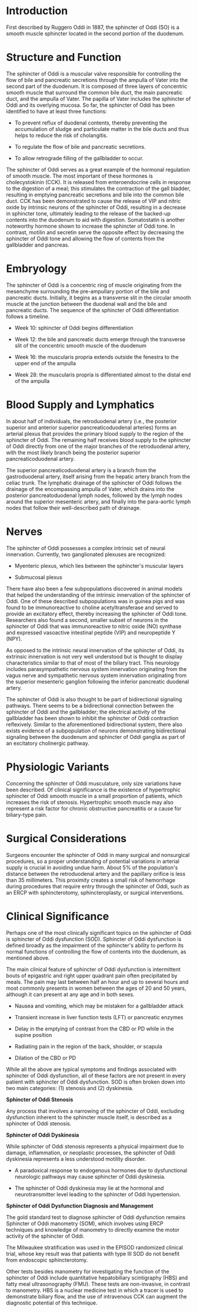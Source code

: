 # Introduction

First described by Ruggero Oddi in 1887, the sphincter of Oddi (SO) is a smooth muscle sphincter located in the second portion of the duodenum.

# Structure and Function

The sphincter of Oddi is a muscular valve responsible for controlling the flow of bile and pancreatic secretions through the ampulla of Vater into the second part of the duodenum. It is composed of three layers of concentric smooth muscle that surround the common bile duct, the main pancreatic duct, and the ampulla of Vater. The papilla of Vater includes the sphincter of Oddi and its overlying mucosa. So far, the sphincter of Oddi has been identified to have at least three functions:

- To prevent reflux of duodenal contents, thereby preventing the accumulation of sludge and particulate matter in the bile ducts and thus helps to reduce the risk of cholangitis.

- To regulate the flow of bile and pancreatic secretions.

- To allow retrograde filling of the gallbladder to occur.

The sphincter of Oddi serves as a great example of the hormonal regulation of smooth muscle. The most important of these hormones is cholecystokinin (CCK). It is released from enteroendocrine cells in response to the digestion of a meal; this stimulates the contraction of the gall bladder, resulting in emptying pancreatic secretions and bile into the common bile duct. CCK has been demonstrated to cause the release of VIP and nitric oxide by intrinsic neurons of the sphincter of Oddi, resulting in a decrease in sphincter tone, ultimately leading to the release of the backed-up contents into the duodenum to aid with digestion. Somatostatin is another noteworthy hormone shown to increase the sphincter of Oddi tone. In contrast, motilin and secretin serve the opposite effect by decreasing the sphincter of Oddi tone and allowing the flow of contents from the gallbladder and pancreas.

# Embryology

The sphincter of Oddi is a concentric ring of muscle originating from the mesenchyme surrounding the pre-ampullary portion of the bile and pancreatic ducts. Initially, it begins as a transverse slit in the circular smooth muscle at the junction between the duodenal wall and the bile and pancreatic ducts. The sequence of the sphincter of Oddi differentiation follows a timeline.

- Week 10: sphincter of Oddi begins differentiation

- Week 12: the bile and pancreatic ducts emerge through the transverse slit of the concentric smooth muscle of the duodenum

- Week 16: the muscularis propria extends outside the fenestra to the upper end of the ampulla

- Week 28: the muscularis propria is differentiated almost to the distal end of the ampulla

# Blood Supply and Lymphatics

In about half of individuals, the retroduodenal artery (i.e., the posterior superior and anterior superior pancreaticoduodenal arteries) forms an arterial plexus that provides the primary blood supply to the region of the sphincter of Oddi. The remaining half receives blood supply to the sphincter of Oddi directly from one of the major branches of the retroduodenal artery, with the most likely branch being the posterior superior pancreaticoduodenal artery.

The superior pancreaticoduodenal artery is a branch from the gastroduodenal artery, itself arising from the hepatic artery branch from the celiac trunk. The lymphatic drainage of the sphincter of Oddi follows the drainage of the encompassing ampulla of Vater, which drains into the posterior pancreatoduodenal lymph nodes, followed by the lymph nodes around the superior mesenteric artery, and finally into the para-aortic lymph nodes that follow their well-described path of drainage.

# Nerves

The sphincter of Oddi possesses a complex intrinsic set of neural innervation. Currently, two ganglionated plexuses are recognized:

- Myenteric plexus, which lies between the sphincter's muscular layers

- Submucosal plexus

There have also been a few subpopulations discovered in animal models that helped the understanding of the intrinsic innervation of the sphincter of Oddi. One of these described subpopulations was in guinea pigs and was found to be immunoreactive to choline acetyltransferase and served to provide an excitatory effect, thereby increasing the sphincter of Oddi tone. Researchers also found a second, smaller subset of neurons in the sphincter of Oddi that was immunoreactive to nitric oxide (NO) synthase and expressed vasoactive intestinal peptide (VIP) and neuropeptide Y (NPY).

As opposed to the intrinsic neural innervation of the sphincter of Oddi, its extrinsic innervation is not very well understood but is thought to display characteristics similar to that of most of the biliary tract. This neurology includes parasympathetic nervous system innervation originating from the vagus nerve and sympathetic nervous system innervation originating from the superior mesenteric ganglion following the inferior pancreatic duodenal artery.

The sphincter of Oddi is also thought to be part of bidirectional signaling pathways. There seems to be a bidirectional connection between the sphincter of Oddi and the gallbladder; the electrical activity of the gallbladder has been shown to inhibit the sphincter of Oddi contraction reflexively. Similar to the aforementioned bidirectional system, there also exists evidence of a subpopulation of neurons demonstrating bidirectional signaling between the duodenum and sphincter of Oddi ganglia as part of an excitatory cholinergic pathway.

# Physiologic Variants

Concerning the sphincter of Oddi musculature, only size variations have been described. Of clinical significance is the existence of hypertrophic sphincter of Oddi smooth muscle in a small proportion of patients, which increases the risk of stenosis. Hypertrophic smooth muscle may also represent a risk factor for chronic obstructive pancreatitis or a cause for biliary-type pain.

# Surgical Considerations

Surgeons encounter the sphincter of Oddi in many surgical and nonsurgical procedures, so a proper understanding of potential variations in arterial supply is crucial in avoiding undue harm. About 5% of the population's distance between the retroduodenal artery and the papillary orifice is less than 35 millimeters. This proximity creates a small risk of hemorrhage during procedures that require entry through the sphincter of Oddi, such as an ERCP with sphincterotomy, sphincteroplasty, or surgical interventions.

# Clinical Significance

Perhaps one of the most clinically significant topics on the sphincter of Oddi is sphincter of Oddi dysfunction (SOD). Sphincter of Oddi dysfunction is defined broadly as the impairment of the sphincter's ability to perform its normal functions of controlling the flow of contents into the duodenum, as mentioned above.

The main clinical feature of sphincter of Oddi dysfunction is intermittent bouts of epigastric and right upper quadrant pain often precipitated by meals. The pain may last between half an hour and up to several hours and most commonly presents in women between the ages of 20 and 50 years, although it can present at any age and in both sexes.

- Nausea and vomiting, which may be mistaken for a gallbladder attack

- Transient increase in liver function tests (LFT) or pancreatic enzymes

- Delay in the emptying of contrast from the CBD or PD while in the supine position

- Radiating pain in the region of the back, shoulder, or scapula

- Dilation of the CBD or PD

While all the above are typical symptoms and findings associated with sphincter of Oddi dysfunction, all of these factors are not present in every patient with sphincter of Oddi dysfunction. SOD is often broken down into two main categories: (1) stenosis and (2) dyskinesia.

**Sphincter of Oddi Stenosis**

Any process that involves a narrowing of the sphincter of Oddi, excluding dysfunction inherent to the sphincter muscle itself, is described as a sphincter of Oddi stenosis.

**Sphincter of Oddi Dyskinesia**

While sphincter of Oddi stenosis represents a physical impairment due to damage, inflammation, or neoplastic processes, the sphincter of Oddi dyskinesia represents a less understood motility disorder.

- A paradoxical response to endogenous hormones due to dysfunctional neurologic pathways may cause sphincter of Oddi dyskinesia.

- The sphincter of Oddi dyskinesia may lie at the hormonal and neurotransmitter level leading to the sphincter of Oddi hypertension.

**Sphincter of Oddi Dysfunction Diagnosis and Management**

The gold standard test to diagnose sphincter of Oddi dysfunction remains Sphincter of Oddi manometry (SOM), which involves using ERCP techniques and knowledge of manometry to directly examine the motor activity of the sphincter of Oddi.

The Milwaukee stratification was used in the EPISOD randomized clinical trial, whose key result was that patients with type III SOD do not benefit from endoscopic sphincterotomy.

Other tests besides manometry for investigating the function of the sphincter of Oddi include quantitative hepatobiliary scintigraphy (HBS) and fatty meal ultrasonography (FMU). These tests are non-invasive, in contrast to manometry. HBS is a nuclear medicine test in which a tracer is used to demonstrate biliary flow, and the use of intravenous CCK can augment the diagnostic potential of this technique.